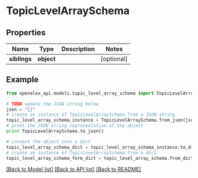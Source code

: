 # TopicLevelArraySchema


## Properties

Name | Type | Description | Notes
------------ | ------------- | ------------- | -------------
**siblings** | **object** |  | [optional] 

## Example

```python
from openalex_api.models.topic_level_array_schema import TopicLevelArraySchema

# TODO update the JSON string below
json = "{}"
# create an instance of TopicLevelArraySchema from a JSON string
topic_level_array_schema_instance = TopicLevelArraySchema.from_json(json)
# print the JSON string representation of the object
print TopicLevelArraySchema.to_json()

# convert the object into a dict
topic_level_array_schema_dict = topic_level_array_schema_instance.to_dict()
# create an instance of TopicLevelArraySchema from a dict
topic_level_array_schema_form_dict = topic_level_array_schema.from_dict(topic_level_array_schema_dict)
```
[[Back to Model list]](../README.md#documentation-for-models) [[Back to API list]](../README.md#documentation-for-api-endpoints) [[Back to README]](../README.md)


